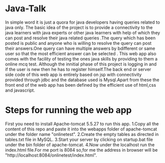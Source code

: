 # Java-Talk
In simple word it is just a quora for java developers having queries related to java only. The basic idea of the project is to provide a connectivity to the java learners with java experts or other java learners with help of which they can post and resolve their java related queries .The query which has been posted is public and anyone who is willing to resolve the query can post their answers.One query can have multiple answers by bdifferent or same user so that the most efficient answer can be selected .
This web app also comes with the facility of testing the ones java skills by providing to them a online mcq test.
Although the innitial phase of this project is logging in and if the user is new then he has to register himself.The back end or server side code of this web app is entirely based on jsp with connectivity provided through jdbc and the database used is Mysql.Apart from these the front end of the web app has been defined by the efficient use of html,css and javascript.
# Steps for running the web app
First you need to install Apache-tomcat 5.5.27 to run this app.
1.Copy all the content of this repo and paste it into the webapps folder of apache-tomcat under the folder name "onlinetest".
2.Create the empty tables as directed in tables.txt file in MySQL.
3.Start your server by clicking on startup.bat file under the bin folder of apache-tomcat.
4.Now under the localhost run the index.html file.For me port is 8084 so,for me the address in browser will be "http://localhost:8084/onlinetest/index.html".
